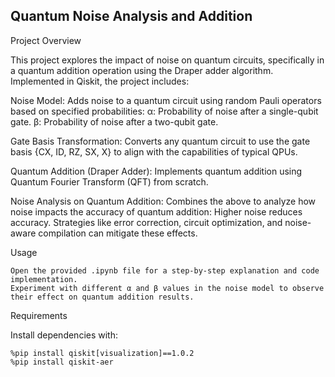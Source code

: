 ## Quantum Noise Analysis and Addition
Project Overview

This project explores the impact of noise on quantum circuits, specifically in a quantum addition operation using the Draper adder algorithm. Implemented in Qiskit, the project includes:

Noise Model: Adds noise to a quantum circuit using random Pauli operators based on specified probabilities:
        α: Probability of noise after a single-qubit gate.
        β: Probability of noise after a two-qubit gate.

Gate Basis Transformation: Converts any quantum circuit to use the gate basis {CX, ID, RZ, SX, X} to align with the capabilities of typical QPUs.

Quantum Addition (Draper Adder): Implements quantum addition using Quantum Fourier Transform (QFT) from scratch.

Noise Analysis on Quantum Addition: Combines the above to analyze how noise impacts the accuracy of quantum addition:
        Higher noise reduces accuracy.
        Strategies like error correction, circuit optimization, and noise-aware compilation can mitigate these effects.

Usage

    Open the provided .ipynb file for a step-by-step explanation and code implementation.
    Experiment with different α and β values in the noise model to observe their effect on quantum addition results.

Requirements

Install dependencies with:

    %pip install qiskit[visualization]==1.0.2
    %pip install qiskit-aer
